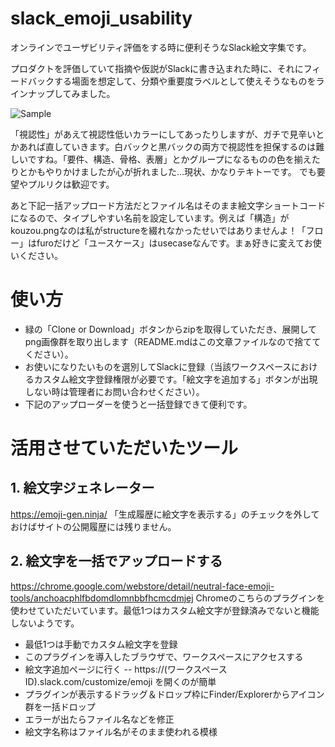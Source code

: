 # slack_emoji_usability
オンラインでユーザビリティ評価をする時に便利そうなSlack絵文字集です。

プロダクトを評価していて指摘や仮説がSlackに書き込まれた時に、それにフィードバックする場面を想定して、分類や重要度ラベルとして使えそうなものをラインナップしてみました。

![Sample](https://user-images.githubusercontent.com/946147/80343961-bff77800-88a1-11ea-8ece-4fee59b58e7d.png)

「視認性」があえて視認性低いカラーにしてあったりしますが、ガチで見辛いとかあれば直していきます。白バックと黒バックの両方で視認性を担保するのは難しいですね。「要件、構造、骨格、表層」とかグループになるものの色を揃えたりとかもやりかけましたが心が折れました...現状、かなりテキトーです。
でも要望やプルリクは歓迎です。

あと下記一括アップロード方法だとファイル名はそのまま絵文字ショートコードになるので、タイプしやすい名前を設定しています。例えば「構造」がkouzou.pngなのは私がstructureを綴れなかったせいではありませんよ！「フロー」はfuroだけど「ユースケース」はusecaseなんです。まぁ好きに変えてお使いください。

# 使い方
- 緑の「Clone or Download」ボタンからzipを取得していただき、展開してpng画像群を取り出します（README.mdはこの文章ファイルなので捨ててください）。
- お使いになりたいものを選別してSlackに登録（当該ワークスペースにおけるカスタム絵文字登録権限が必要です。「絵文字を追加する」ボタンが出現しない時は管理者にお問い合わせください）。
- 下記のアップローダーを使うと一括登録できて便利です。

# 活用させていただいたツール
## 1. 絵文字ジェネレーター
https://emoji-gen.ninja/
「生成履歴に絵文字を表示する」のチェックを外しておけばサイトの公開履歴には残りません。

## 2. 絵文字を一括でアップロードする
https://chrome.google.com/webstore/detail/neutral-face-emoji-tools/anchoacphlfbdomdlomnbbfhcmcdmjej
Chromeのこちらのプラグインを使わせていただいています。最低1つはカスタム絵文字が登録済みでないと機能しないようです。
- 最低1つは手動でカスタム絵文字を登録
- このプラグインを導入したブラウザで、ワークスペースにアクセスする
- 絵文字追加ページに行く
-- https://(ワークスペースID).slack.com/customize/emoji を開くのが簡単
- プラグインが表示するドラッグ＆ドロップ枠にFinder/Explorerからアイコン群を一括ドロップ
- エラーが出たらファイル名などを修正
- 絵文字名称はファイル名がそのまま使われる模様



